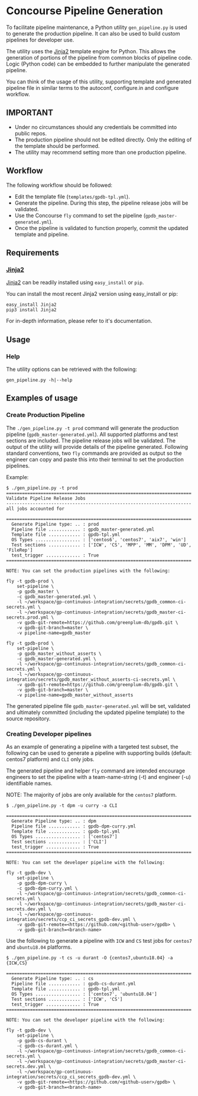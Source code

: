 # Concourse Pipeline Generation

To facilitate pipeline maintenance, a Python utility `gen_pipeline.py`
is used to generate the production pipeline. It can also be used to build
custom pipelines for developer use.

The utility uses the [Jinja2](http://jinja.pocoo.org/) template
engine for Python. This allows the generation of portions of the
pipeline from common blocks of pipeline code. Logic (Python code) can
be embedded to further manipulate the generated pipeline.

You can think of the usage of this utility, supporting template and
generated pipeline file in similar terms to the autoconf, configure.in and
configure workflow.

## IMPORTANT

* Under no circumstances should any credentials be committed into
  public repos.
* The production pipeline should not be edited directly. Only the
  editing of the template should be performed.
* The utility may recommend setting more than one production pipeline.

## Workflow

The following workflow should be followed:

* Edit the template file (`templates/gpdb-tpl.yml`).
* Generate the pipeline. During this step, the pipeline release jobs will be validated.
* Use the Concourse `fly` command to set the pipeline (`gpdb_master-generated.yml`).
* Once the pipeline is validated to function properly, commit the updated template and pipeline.

## Requirements

### [Jinja2](http://jinja.pocoo.org/)
[Jinja2](http://jinja.pocoo.org/) can be readily installed using `easy_install` or `pip`.

You can install the most recent Jinja2 version using easy_install or pip:

```
easy_install Jinja2
pip3 install Jinja2
```

For in-depth information, please refer to it's documentation.

## Usage

### Help
The utility options can be retrieved with the following:
```
gen_pipeline.py -h|--help
```

## Examples of usage

### Create Production Pipeline

The `./gen_pipeline.py -t prod` command will generate the production
pipeline (`gpdb_master-generated.yml`). All supported platforms and
test sections are included. The pipeline release jobs will be
validated. The output of the utility will provide details of the
pipeline generated. Following standard conventions, two `fly`
commands are provided as output so the engineer can copy and
paste this into their terminal to set the production pipelines.

Example:

```
$ ./gen_pipeline.py -t prod
======================================================================
Validate Pipeline Release Jobs
----------------------------------------------------------------------
all jobs accounted for

======================================================================
  Generate Pipeline type: .. : prod
  Pipeline file ............ : gpdb_master-generated.yml
  Template file ............ : gpdb-tpl.yml
  OS Types ................. : ['centos6', 'centos7', 'aix7', 'win']
  Test sections ............ : ['ICW', 'CS', 'MPP', 'MM', 'DPM', 'UD', 'FileRep']
  test_trigger ............. : True
======================================================================

NOTE: You can set the production pipelines with the following:

fly -t gpdb-prod \
    set-pipeline \
    -p gpdb_master \
    -c gpdb_master-generated.yml \
    -l ~/workspace/gp-continuous-integration/secrets/gpdb_common-ci-secrets.yml \
    -l ~/workspace/gp-continuous-integration/secrets/gpdb_master-ci-secrets.prod.yml \
    -v gpdb-git-remote=https://github.com/greenplum-db/gpdb.git \
    -v gpdb-git-branch=master \
    -v pipeline-name=gpdb_master

fly -t gpdb-prod \
    set-pipeline \
    -p gpdb_master_without_asserts \
    -c gpdb_master-generated.yml \
    -l ~/workspace/gp-continuous-integration/secrets/gpdb_common-ci-secrets.yml \
    -l ~/workspace/gp-continuous-integration/secrets/gpdb_master_without_asserts-ci-secrets.yml \
    -v gpdb-git-remote=https://github.com/greenplum-db/gpdb.git \
    -v gpdb-git-branch=master \
    -v pipeline-name=gpdb_master_without_asserts
```

The generated pipeline file `gpdb_master-generated.yml` will be set,
validated and ultimately committed (including the updated pipeline
template) to the source repository.

### Creating Developer pipelines

As an example of generating a pipeline with a targeted test subset,
the following can be used to generate a pipeline with supporting
builds (default: centos7 platform) and `CLI` only jobs.

The generated pipeline and helper `fly` command are intended encourage
engineers to set the pipeline with a team-name-string (-t) and engineer
(-u) identifiable names.

NOTE: The majority of jobs are only available for the `centos7`
      platform.

```
$ ./gen_pipeline.py -t dpm -u curry -a CLI

======================================================================
  Generate Pipeline type: .. : dpm
  Pipeline file ............ : gpdb-dpm-curry.yml
  Template file ............ : gpdb-tpl.yml
  OS Types ................. : ['centos7']
  Test sections ............ : ['CLI']
  test_trigger ............. : True
======================================================================

NOTE: You can set the developer pipeline with the following:

fly -t gpdb-dev \
    set-pipeline \
    -p gpdb-dpm-curry \
    -c gpdb-dpm-curry.yml \
    -l ~/workspace/gp-continuous-integration/secrets/gpdb_common-ci-secrets.yml \
    -l ~/workspace/gp-continuous-integration/secrets/gpdb_master-ci-secrets.dev.yml \
    -l ~/workspace/gp-continuous-integration/secrets/ccp_ci_secrets_gpdb-dev.yml \
    -v gpdb-git-remote=<https://github.com/<github-user>/gpdb> \
    -v gpdb-git-branch=<branch-name>
```

Use the following to generate a pipeline with `ICW` and `CS` test jobs
for `centos7` and `ubuntu18.04` platforms.

```
$ ./gen_pipeline.py -t cs -u durant -O {centos7,ubuntu18.04} -a {ICW,CS}

======================================================================
  Generate Pipeline type: .. : cs
  Pipeline file ............ : gpdb-cs-durant.yml
  Template file ............ : gpdb-tpl.yml
  OS Types ................. : ['centos7', 'ubuntu18.04']
  Test sections ............ : ['ICW', 'CS']
  test_trigger ............. : True
======================================================================

NOTE: You can set the developer pipeline with the following:

fly -t gpdb-dev \
    set-pipeline \
    -p gpdb-cs-durant \
    -c gpdb-cs-durant.yml \
    -l ~/workspace/gp-continuous-integration/secrets/gpdb_common-ci-secrets.yml \
    -l ~/workspace/gp-continuous-integration/secrets/gpdb_master-ci-secrets.dev.yml \
    -l ~/workspace/gp-continuous-integration/secrets/ccp_ci_secrets_gpdb-dev.yml \
    -v gpdb-git-remote=<https://github.com/<github-user>/gpdb> \
    -v gpdb-git-branch=<branch-name>
```
